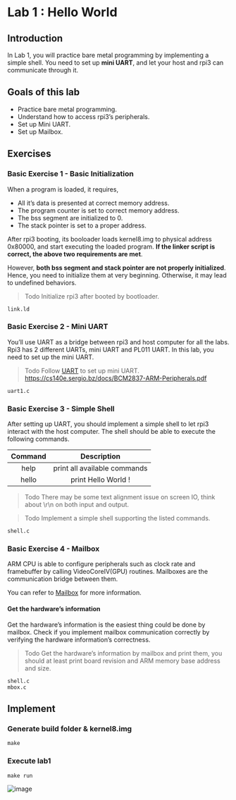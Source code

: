 # Lab 1 : Hello World

## Introduction
In Lab 1, you will practice bare metal programming by implementing a simple shell. You need to set up **mini UART**, and let your host and rpi3 can communicate through it.

## Goals of this lab
- Practice bare metal programming.
- Understand how to access rpi3’s peripherals.
- Set up Mini UART.
- Set up Mailbox.

## Exercises
### Basic Exercise 1 - Basic Initialization

When a program is loaded, it requires, 
- All it’s data is presented at correct memory address.
- The program counter is set to correct memory address.
- The bss segment are initialized to 0. 
- The stack pointer is set to a proper address.

After rpi3 booting, its booloader loads kernel8.img to physical address 0x80000, and start executing the loaded program. **If the linker script is correct, the above two requirements are met**.

However, **both bss segment and stack pointer are not properly initialized**. Hence, you need to initialize them at very beginning. Otherwise, it may lead to undefined behaviors.

> Todo
> Initialize rpi3 after booted by bootloader.

```
link.ld
```

### Basic Exercise 2 - Mini UART

You’ll use UART as a bridge between rpi3 and host computer for all the labs. Rpi3 has 2 different UARTs, mini UART and PL011 UART. In this lab, you need to set up the mini UART.

> Todo
> Follow [UART](https://oscapstone.github.io/labs/hardware/uart.html#uart) to set up mini UART.
> https://cs140e.sergio.bz/docs/BCM2837-ARM-Peripherals.pdf

```
uart1.c
```

### Basic Exercise 3 - Simple Shell

After setting up UART, you should implement a simple shell to let rpi3 interact with the host computer. The shell should be able to execute the following commands.

| Command | Description    |
| :---:   | :---: |
| help    | print all available commands   |
| hello   | print Hello World ! |

> Todo
> There may be some text alignment issue on screen IO, think about \r\n on both input and output.

> Todo
> Implement a simple shell supporting the listed commands.

```
shell.c
```

### Basic Exercise 4 - Mailbox

ARM CPU is able to configure peripherals such as clock rate and framebuffer by calling VideoCoreIV(GPU) routines. Mailboxes are the communication bridge between them.

You can refer to [Mailbox](https://oscapstone.github.io/labs/hardware/mailbox.html#mailbox) for more information.

#### Get the hardware’s information

Get the hardware’s information is the easiest thing could be done by mailbox. Check if you implement mailbox communication correctly by verifying the hardware information’s correctness.

> Todo
> Get the hardware’s information by mailbox and print them, you should at least print board revision and ARM memory base address and size.

```
shell.c
mbox.c
```

## Implement
### Generate build folder & kernel8.img

```console
make
```

### Execute lab1

```console
make run
```

![image](https://user-images.githubusercontent.com/51469882/224073424-37e8510e-a8a0-4274-93b9-3510a744166a.png)
